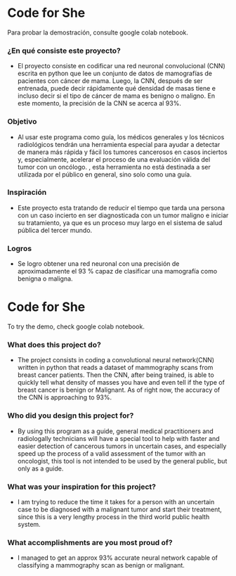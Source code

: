 # Code for She

Para probar la demostración, consulte google colab notebook.

### ¿En qué consiste este proyecto?

  - El proyecto consiste en codificar una red neuronal convolucional (CNN) escrita en python que lee un conjunto de datos de mamografías de pacientes con cáncer de mama. Luego, la CNN, después de ser entrenada, puede decir rápidamente qué densidad de masas tiene e incluso decir si el tipo de cáncer de mama es benigno o maligno.
  En este momento, la precisión de la CNN se acerca al 93%.

### Objetivo

  - Al usar este programa como guía, los médicos generales y los técnicos radiológicos tendrán una herramienta especial para ayudar a detectar de manera más rápida y fácil los tumores cancerosos en casos inciertos y, especialmente, acelerar el proceso de una evaluación válida del tumor con un oncólogo. , esta herramienta no está destinada a ser utilizada por el público en general, sino solo como una guía.

### Inspiración

  - Este proyecto esta tratando de reducir el tiempo que tarda una persona con un caso incierto en ser diagnosticada con un tumor maligno e iniciar su tratamiento, ya que es un proceso muy largo en el sistema de salud pública del tercer mundo.


### Logros

  - Se logro obtener una red neuronal con una precisión de aproximadamente el 93 % capaz de clasificar una mamografía como benigna o maligna.

# Code for She

To try the demo, check google colab notebook.

### What does this project do?

  - The project consists in coding a convolutional neural network(CNN) written in python that reads a dataset of mammography scans from breast cancer patients. Then the CNN, after being trained, is able to quickly tell what density of masses you have and even tell if the type of breast cancer is benign or Malignant.
As of right now, the accuracy of the CNN is approaching to 93%.

### Who did you design this project for?

  - By using this program as a guide, general medical practitioners and radiologally technicians will have a special tool to help with faster and easier detection of cancerous tumors in uncertain cases, and especially speed up the process of a valid assessment of the tumor with an oncologist, this tool is not intended to be used by the general public, but only as a guide.

### What was your inspiration for this project?

  - I am trying to reduce the time it takes for a person with an uncertain case to be diagnosed with a malignant tumor and start their treatment, since this is a very lengthy process in the third world public health system.


### What accomplishments are you most proud of?

  - I managed to get an approx 93% accurate neural network capable of classifying a mammography scan as benign or malignant.



